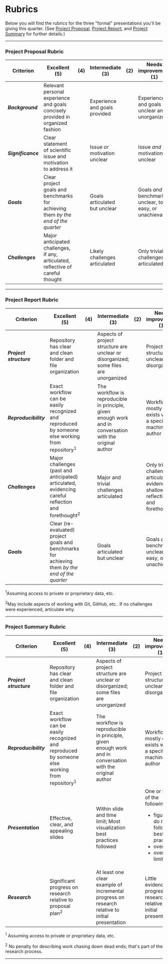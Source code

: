 # Rubrics

Below you will find the rubrics for the three "formal" presentations you'll be giving this quarter.  (See [Project Proposal](../../classes/ProjectProposal), [Project Report](../../classes/ProjectReport), and [Project Summary](../../classes/ProjectSummary) for further details.)

***

### Project Proposal Rubric
| **Criterion** |  **Excellent** (5) | (4) | **Intermediate** (3)  | (2) | **Needs improvement** (1) | Absent (0) |
|---|---|---|---|---|---|---|
| **_Background_** | Relevant personal experience and goals concisely provided in organized fashion | | Experience and goals provided | | Experience and goals unclear and unorganized | None provided |
| **_Significance_** | Clear statement of scientific issue and motivation to address it | | Issue _or_ motivation unclear | | Issue _and_ motivation unclear | Neither provided |
| **_Goals_** | Clear project goals and benchmarks for achieving them _by the end of the quarter_ | | Goals articulated but unclear | | Goals _and_ benchmarks unclear, too easy, or unachievable | None provided |
| **_Challenges_** | Major anticipated challenges, if any, articulated, reflective of careful thought | | Likely challenges articulated | | Only trivial challenges articulated | No challenges articulated |




***
### Project Report Rubric
| **Criterion** |  **Excellent** (5) | (4) | **Intermediate** (3)  | (2) | **Needs improvement** (1) | Absent (0) |
|---|---|---|---|---|---|---|
| **_Project structure_** | Repository has clear and clean folder and file organization | | Aspects of project structure are unclear or disorganized; some files are unorganized | | Project structure is unclear and disorganized | Utter chaos |
| **_Reproducibility_** | Exact workflow can be easily recognized and reproduced by someone else working from repository<sup>1</sup> | | The workflow is reproducible in principle, given enough work and in conversation with the original author | | Workflow mostly only exists within a specific machine and author | Not reproducible |
| **_Challenges_** | Major challenges (past and anticipated) articulated, evidencing careful reflection and forethought<sup>2</sup> | | Major and trivial challenges articulated | | Only trivial challenges articulated, evidencing shallow reflection and forethought | No challenges articulated |
| **_Goals_** | Clear (re-evaluated) project goals and benchmarks for achieving them _by the end of the quarter_ | | Goals articulated but unclear | | Goals _and_ benchmarks unclear, too easy, or unachievable | None provided |

<sup>1</sup>Assuming access to private or proprietary data, etc.

<sup>2</sup>May include aspects of working with Git, GitHub, etc..  If no challenges were experienced, articulate why.





***

### Project Summary Rubric

| **Criterion** |  **Excellent** (5) | (4) | **Intermediate** (3)  | (2) | **Needs improvement** (1) | Absent (0) |
|---|---|---|---|---|---|---|
| **_Project structure_** | Repository has clear and clean folder and file organization | | Aspects of project structure are unclear or disorganized; some files are unorganized | | Project structure is unclear and disorganized | Utter chaos |
| **_Reproducibility_** | Exact workflow can be easily recognized and reproduced by someone else working from repository<sup>1</sup>  | | The workflow is reproducible in principle, given enough work and in conversation with the original author | | Workflow mostly only exists within a specific machine and author | None provided |
| **_Presentation_** | Effective, clear, and appealing slides | | Within slide and time limit; Most visualization best practices followed | | One or more of the following: <ul><li>figures do not follow best practices</li> <li>over time </li><li>over slide limit</li></ul> | None provided |
| **_Research_** | Significant progress on research relative to proposal plan<sup>2</sup> | | At least one clear example of incremental progress on research relative to initial presentation|  | Little evidence of progress on research relative to initial presentation | None provided |

<sup>1</sup> Assuming access to private or proprietary data, etc.

<sup>2</sup> No penalty for describing work chasing down dead ends; that's part of the research process.


***
